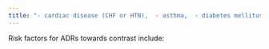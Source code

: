 ```yaml
---
title: "- cardiac disease (CHF or HTN),  - asthma,  - diabetes mellitus,  - previous allergic reaction to IV contrast,  - prior major anaphylactic reactions  - renal insufficiency (contrast induced nephrotoxicity),  - anxiety."
---
```

Risk factors for ADRs towards contrast include:

